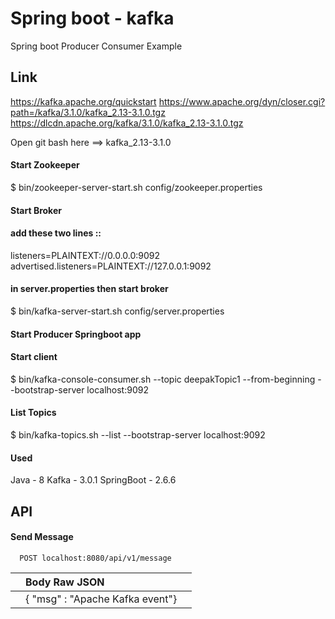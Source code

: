 
# Spring boot - kafka

Spring boot Producer Consumer Example


## Link
https://kafka.apache.org/quickstart 
https://www.apache.org/dyn/closer.cgi?path=/kafka/3.1.0/kafka_2.13-3.1.0.tgz  
https://dlcdn.apache.org/kafka/3.1.0/kafka_2.13-3.1.0.tgz

Open git bash here ==>  kafka_2.13-3.1.0
#### Start Zookeeper

$ bin/zookeeper-server-start.sh config/zookeeper.properties

#### Start Broker

#### add these two lines ::
listeners=PLAINTEXT://0.0.0.0:9092
advertised.listeners=PLAINTEXT://127.0.0.1:9092
#### in server.properties then start broker

$ bin/kafka-server-start.sh config/server.properties

#### Start Producer Springboot app

#### Start client
$ bin/kafka-console-consumer.sh --topic deepakTopic1 --from-beginning --bootstrap-server localhost:9092


#### List Topics
$ bin/kafka-topics.sh --list --bootstrap-server localhost:9092

#### Used
Java       - 8
Kafka      - 3.0.1
SpringBoot - 2.6.6


## API 

#### Send Message

```http
  POST localhost:8080/api/v1/message
```

|  |Body Raw JSON     |               |
 :-------- | :------- | :------------------------- |
|  | { "msg" : "Apache Kafka event"} |



